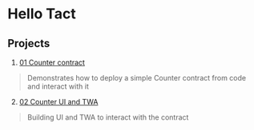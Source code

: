 # Hello Tact

## Projects

1. [01 Counter contract](01-counter)
> Demonstrates how to deploy a simple Counter contract from code and interact with it

2. [02 Counter UI and TWA](02-counter-ui)
> Building UI and TWA to interact with the contract
